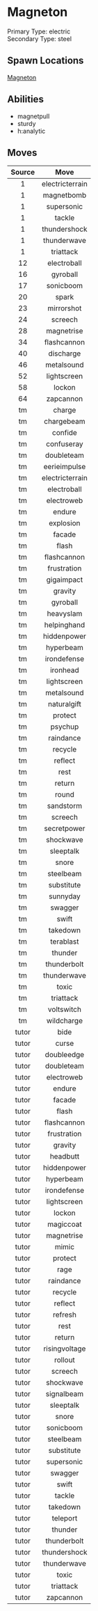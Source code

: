 # Magneton  
Primary Type: electric  
Secondary Type: steel  
  
## Spawn Locations  
[Magneton](/data/spawn_presets/magneton.md)  
  
## Abilities  
  * magnetpull
  * sturdy
  * h:analytic
  
  
## Moves  
  
| Source | Move |  
|:---:|:---:|  
| 1 | electricterrain |  
| 1 | magnetbomb |  
| 1 | supersonic |  
| 1 | tackle |  
| 1 | thundershock |  
| 1 | thunderwave |  
| 1 | triattack |  
| 12 | electroball |  
| 16 | gyroball |  
| 17 | sonicboom |  
| 20 | spark |  
| 23 | mirrorshot |  
| 24 | screech |  
| 28 | magnetrise |  
| 34 | flashcannon |  
| 40 | discharge |  
| 46 | metalsound |  
| 52 | lightscreen |  
| 58 | lockon |  
| 64 | zapcannon |  
| tm | charge |  
| tm | chargebeam |  
| tm | confide |  
| tm | confuseray |  
| tm | doubleteam |  
| tm | eerieimpulse |  
| tm | electricterrain |  
| tm | electroball |  
| tm | electroweb |  
| tm | endure |  
| tm | explosion |  
| tm | facade |  
| tm | flash |  
| tm | flashcannon |  
| tm | frustration |  
| tm | gigaimpact |  
| tm | gravity |  
| tm | gyroball |  
| tm | heavyslam |  
| tm | helpinghand |  
| tm | hiddenpower |  
| tm | hyperbeam |  
| tm | irondefense |  
| tm | ironhead |  
| tm | lightscreen |  
| tm | metalsound |  
| tm | naturalgift |  
| tm | protect |  
| tm | psychup |  
| tm | raindance |  
| tm | recycle |  
| tm | reflect |  
| tm | rest |  
| tm | return |  
| tm | round |  
| tm | sandstorm |  
| tm | screech |  
| tm | secretpower |  
| tm | shockwave |  
| tm | sleeptalk |  
| tm | snore |  
| tm | steelbeam |  
| tm | substitute |  
| tm | sunnyday |  
| tm | swagger |  
| tm | swift |  
| tm | takedown |  
| tm | terablast |  
| tm | thunder |  
| tm | thunderbolt |  
| tm | thunderwave |  
| tm | toxic |  
| tm | triattack |  
| tm | voltswitch |  
| tm | wildcharge |  
| tutor | bide |  
| tutor | curse |  
| tutor | doubleedge |  
| tutor | doubleteam |  
| tutor | electroweb |  
| tutor | endure |  
| tutor | facade |  
| tutor | flash |  
| tutor | flashcannon |  
| tutor | frustration |  
| tutor | gravity |  
| tutor | headbutt |  
| tutor | hiddenpower |  
| tutor | hyperbeam |  
| tutor | irondefense |  
| tutor | lightscreen |  
| tutor | lockon |  
| tutor | magiccoat |  
| tutor | magnetrise |  
| tutor | mimic |  
| tutor | protect |  
| tutor | rage |  
| tutor | raindance |  
| tutor | recycle |  
| tutor | reflect |  
| tutor | refresh |  
| tutor | rest |  
| tutor | return |  
| tutor | risingvoltage |  
| tutor | rollout |  
| tutor | screech |  
| tutor | shockwave |  
| tutor | signalbeam |  
| tutor | sleeptalk |  
| tutor | snore |  
| tutor | sonicboom |  
| tutor | steelbeam |  
| tutor | substitute |  
| tutor | supersonic |  
| tutor | swagger |  
| tutor | swift |  
| tutor | tackle |  
| tutor | takedown |  
| tutor | teleport |  
| tutor | thunder |  
| tutor | thunderbolt |  
| tutor | thundershock |  
| tutor | thunderwave |  
| tutor | toxic |  
| tutor | triattack |  
| tutor | zapcannon |  
  
